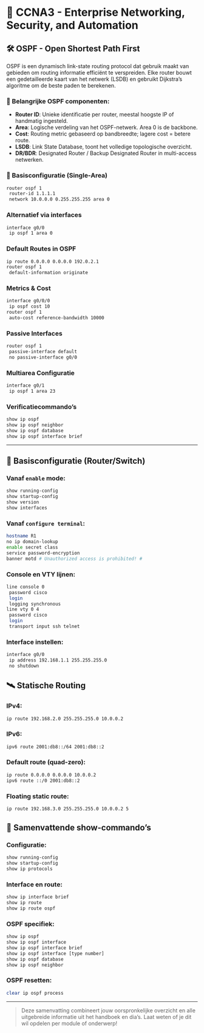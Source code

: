 # 📘 CCNA3 - Enterprise Networking, Security, and Automation

## 🛠️ OSPF - Open Shortest Path First

OSPF is een dynamisch link-state routing protocol dat gebruik maakt van gebieden om routing informatie efficiënt te verspreiden. Elke router bouwt een gedetailleerde kaart van het netwerk (LSDB) en gebruikt Dijkstra’s algoritme om de beste paden te berekenen.

### 🔹 Belangrijke OSPF componenten:

* **Router ID**: Unieke identificatie per router, meestal hoogste IP of handmatig ingesteld.
* **Area**: Logische verdeling van het OSPF-netwerk. Area 0 is de backbone.
* **Cost**: Routing metric gebaseerd op bandbreedte; lagere cost = betere route.
* **LSDB**: Link State Database, toont het volledige topologische overzicht.
* **DR/BDR**: Designated Router / Backup Designated Router in multi-access netwerken.

### 🧾 Basisconfiguratie (Single-Area)

```bash
router ospf 1
 router-id 1.1.1.1
 network 10.0.0.0 0.255.255.255 area 0
```

### Alternatief via interfaces

```bash
interface g0/0
 ip ospf 1 area 0
```

### Default Routes in OSPF

```bash
ip route 0.0.0.0 0.0.0.0 192.0.2.1
router ospf 1
 default-information originate
```

### Metrics & Cost

```bash
interface g0/0/0
 ip ospf cost 10
router ospf 1
 auto-cost reference-bandwidth 10000
```

### Passive Interfaces

```bash
router ospf 1
 passive-interface default
 no passive-interface g0/0
```

### Multiarea Configuratie

```bash
interface g0/1
 ip ospf 1 area 23
```

### Verificatiecommando’s

```bash
show ip ospf
show ip ospf neighbor
show ip ospf database
show ip ospf interface brief
```

---

## 🔧 Basisconfiguratie (Router/Switch)

### Vanaf `enable` mode:

```bash
show running-config
show startup-config
show version
show interfaces
```

### Vanaf `configure terminal`:

```bash
hostname R1
no ip domain-lookup
enable secret class
service password-encryption
banner motd # Unauthorized access is prohibited! #
```

### Console en VTY lijnen:

```bash
line console 0
 password cisco
 login
 logging synchronous
line vty 0 4
 password cisco
 login
 transport input ssh telnet
```

### Interface instellen:

```bash
interface g0/0
 ip address 192.168.1.1 255.255.255.0
 no shutdown
```

## 🛰️ Statische Routing

### IPv4:

```bash
ip route 192.168.2.0 255.255.255.0 10.0.0.2
```

### IPv6:

```bash
ipv6 route 2001:db8::/64 2001:db8::2
```

### Default route (quad-zero):

```bash
ip route 0.0.0.0 0.0.0.0 10.0.0.2
ipv6 route ::/0 2001:db8::2
```

### Floating static route:

```bash
ip route 192.168.3.0 255.255.255.0 10.0.0.2 5
```

## 🧪 Samenvattende show-commando’s

### Configuratie:

```bash
show running-config
show startup-config
show ip protocols
```

### Interface en route:

```bash
show ip interface brief
show ip route
show ip route ospf
```

### OSPF specifiek:

```bash
show ip ospf
show ip ospf interface
show ip ospf interface brief
show ip ospf interface [type number]
show ip ospf database
show ip ospf neighbor
```

### OSPF resetten:

```bash
clear ip ospf process
```

---

> Deze samenvatting combineert jouw oorspronkelijke overzicht en alle uitgebreide informatie uit het handboek en dia’s. Laat weten of je dit wil opdelen per module of onderwerp!
